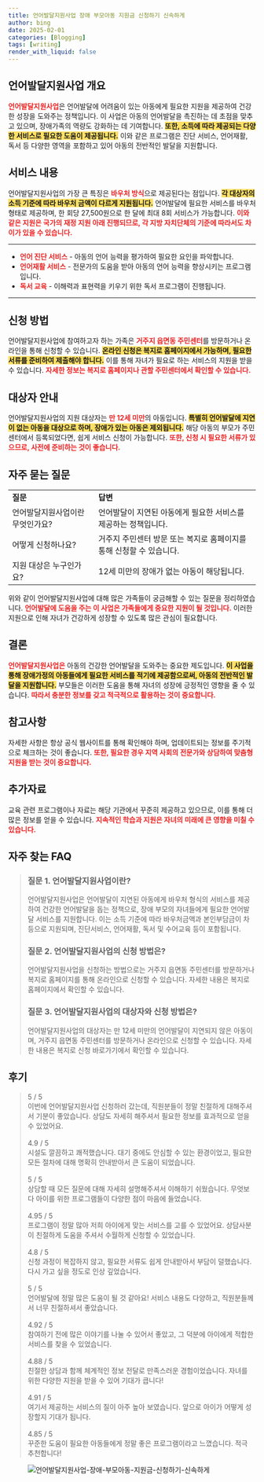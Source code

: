 ```yaml
---
title: 언어발달지원사업 장애 부모아동 지원금 신청하기 신속하게
author: bing
date: 2025-02-01
categories: [Blogging]
tags: [writing]
render_with_liquid: false
---
```



<h2 id='언어발달지원사업_개요'>언어발달지원사업 개요</h2>

<p><b><span style="color: #ee2323;">언어발달지원사업</span></b>은 언어발달에 어려움이 있는 아동에게 필요한 지원을 제공하여 건강한 성장을 도와주는 정책입니다. 이 사업은 아동의 언어발달을 촉진하는 데 초점을 맞추고 있으며, 장애가족의 역량도 강화하는 데 기여합니다. <b><span style="background-color: #ffe066;">또한, 소득에 따라 제공되는 다양한 서비스로 필요한 도움이 제공됩니다.</span></b> 이와 같은 프로그램은 진단 서비스, 언어재활, 독서 등 다양한 영역을 포함하고 있어 아동의 전반적인 발달을 지원합니다.</p>

<h2 id='서비스_내용'>서비스 내용</h2>

<p>언어발달지원사업의 가장 큰 특징은 <b><span style="color: #ee2323;">바우처 방식</span></b>으로 제공된다는 점입니다. <b><span style="background-color: #ffe066;">각 대상자의 소득 기준에 따라 바우처 금액이 다르게 지원됩니다.</span></b> 언어발달에 필요한 서비스를 바우처 형태로 제공하며, 한 회당 27,500원으로 한 달에 최대 8회 서비스가 가능합니다. <b><span style="color: #ee2323;">이와 같은 지원은 국가의 재정 지원 아래 진행되므로, 각 지방 자치단체의 기준에 따라서도 차이가 있을 수 있습니다.</span></b></p>

<hr />

<ul>
    <li><b><span style="color: #ee2323;">언어 진단 서비스</span></b> - 아동의 언어 능력을 평가하여 필요한 요인을 파악합니다.</li>
    <li><b><span style="color: #ee2323;">언어재활 서비스</span></b> - 전문가의 도움을 받아 아동의 언어 능력을 향상시키는 프로그램입니다.</li>
    <li><b><span style="color: #ee2323;">독서 교육</span></b> - 이해력과 표현력을 키우기 위한 독서 프로그램이 진행됩니다.</li>
</ul>

<hr />

<h2 id='신청_방법'>신청 방법</h2>

<p>언어발달지원사업에 참여하고자 하는 가족은 <b><span style="color: #ee2323;">거주지 읍면동 주민센터</span></b>를 방문하거나 온라인을 통해 신청할 수 있습니다. <b><span style="background-color: #ffe066;">온라인 신청은 복지로 홈페이지에서 가능하며, 필요한 서류를 준비하여 제출해야 합니다.</span></b> 이를 통해 자녀가 필요로 하는 서비스의 지원을 받을 수 있습니다. <b><span style="color: #ee2323;">자세한 정보는 복지로 홈페이지나 관할 주민센터에서 확인할 수 있습니다.</span></b></p>

<h2 id='대상자_안내'>대상자 안내</h2>

<p>언어발달지원사업의 지원 대상자는 <b><span style="color: #ee2323;">만 12세 미만</span></b>의 아동입니다. <b><span style="background-color: #ffe066;">특별히 언어발달에 지연이 없는 아동을 대상으로 하며, 장애가 있는 아동은 제외됩니다.</span></b> 해당 아동의 부모가 주민센터에서 등록되었다면, 쉽게 서비스 신청이 가능합니다. <b><span style="color: #ee2323;">또한, 신청 시 필요한 서류가 있으므로, 사전에 준비하는 것이 좋습니다.</span></b></p>

<h2 id='자주_묻는_질문'>자주 묻는 질문</h2>

<table>
    <tr>
        <td><b>질문</b></td>
        <td><b>답변</b></td>
    </tr>
    <tr>
        <td>언어발달지원사업이란 무엇인가요?</td>
        <td>언어발달이 지연된 아동에게 필요한 서비스를 제공하는 정책입니다.</td>
    </tr>
    <tr>
        <td>어떻게 신청하나요?</td>
        <td>거주지 주민센터 방문 또는 복지로 홈페이지를 통해 신청할 수 있습니다.</td>
    </tr>
    <tr>
        <td>지원 대상은 누구인가요?</td>
        <td>12세 미만의 장애가 없는 아동이 해당됩니다.</td>
    </tr>
</table>

<p>위와 같이 언어발달지원사업에 대해 많은 가족들이 궁금해할 수 있는 질문을 정리하였습니다. <b><span style="color: #ee2323;">언어발달에 도움을 주는 이 사업은 가족들에게 중요한 지원이 될 것입니다.</span></b> 이러한 지원으로 인해 자녀가 건강하게 성장할 수 있도록 많은 관심이 필요합니다.</p>

<h2 id='결론'>결론</h2>

<p><b><span style="color: #ee2323;">언어발달지원사업은</span></b> 아동의 건강한 언어발달을 도와주는 중요한 제도입니다. <b><span style="background-color: #ffe066;">이 사업을 통해 장애가정의 아동들에게 필요한 서비스를 적기에 제공함으로써, 아동의 전반적인 발달을 지원합니다.</span></b> 부모들은 이러한 도움을 통해 자녀의 성장에 긍정적인 영향을 줄 수 있습니다. <b><span style="color: #ee2323;">따라서 충분한 정보를 갖고 적극적으로 활용하는 것이 중요합니다.</span></b></p>

<h2 id='참고사항'>참고사항</h2>

<p>자세한 사항은 항상 공식 웹사이트를 통해 확인해야 하며, 업데이트되는 정보를 주기적으로 체크하는 것이 좋습니다. <b><span style="color: #ee2323;">또한, 필요한 경우 지역 사회의 전문가와 상담하여 맞춤형 지원을 받는 것이 중요합니다.</span></b></p>

<h2 id='추가자료'>추가자료</h2>

<p>교육 관련 프로그램이나 자료는 해당 기관에서 꾸준히 제공하고 있으므로, 이를 통해 더 많은 정보를 얻을 수 있습니다. <b><span style="color: #ee2323;">지속적인 학습과 지원은 자녀의 미래에 큰 영향을 미칠 수 있습니다.</span></b></p>


<h2 id='자주_찾는_FAQ'>자주 찾는 FAQ</h2>
<div itemscope="" itemtype="https://schema.org/FAQPage"> 
<blockquote> 
<div itemscope="" itemprop="mainEntity" itemtype="https://schema.org/Question"> 
<h3 itemprop="name">질문 1. 언어발달지원사업이란?</h3> 
<div itemscope="" itemprop="acceptedAnswer" itemtype="https://schema.org/Answer"> 
<span itemprop="text"> 
<p>언어발달지원사업은 언어발달이 지연된 아동에게 바우처 형식의 서비스를 제공하여 건강한 언어발달을 돕는 정책으로, 장애 부모의 자녀들에게 필요한 언어발달 서비스를 지원합니다. 이는 소득 기준에 따라 바우처금액과 본인부담금이 차등으로 지원되며, 진단서비스, 언어재활, 독서 및 수어교육 등이 포함됩니다.</p> 
</span> 
</div> 
</div> 

<div itemscope="" itemprop="mainEntity" itemtype="https://schema.org/Question"> 
<h3 itemprop="name">질문 2. 언어발달지원사업의 신청 방법은?</h3> 
<div itemscope="" itemprop="acceptedAnswer" itemtype="https://schema.org/Answer"> 
<span itemprop="text"> 
<p>언어발달지원사업을 신청하는 방법으로는 거주지 읍면동 주민센터를 방문하거나 복지로 홈페이지를 통해 온라인으로 신청할 수 있습니다. 자세한 내용은 복지로 홈페이지에서 확인할 수 있습니다.</p> 
</span> 
</div> 
</div> 

<div itemscope="" itemprop="mainEntity" itemtype="https://schema.org/Question"> 
<h3 itemprop="name">질문 3. 언어발달지원사업의 대상자와 신청 방법은?</h3> 
<div itemscope="" itemprop="acceptedAnswer" itemtype="https://schema.org/Answer"> 
<span itemprop="text"> 
<p>언어발달지원사업의 대상자는 만 12세 미만의 언어발달이 지연되지 않은 아동이며, 거주지 읍면동 주민센터를 방문하거나 온라인으로 신청할 수 있습니다. 자세한 내용은 복지로 신청 바로가기에서 확인할 수 있습니다.</p> 
</span> 
</div> 
</div> 
</blockquote> 
</div>
<h2 id='후기'>후기</h2>
<div itemscope itemtype="https://schema.org/Product">
  <blockquote>
  <div itemprop="review" itemscope itemtype="https://schema.org/Review">
      <div itemprop="reviewRating" itemscope itemtype="https://schema.org/Rating"> <span itemprop="ratingValue">5</span> / <span itemprop="bestRating">5</span> </div>
      <span itemprop="reviewBody">이번에 언어발달지원사업 신청하러 갔는데, 직원분들이 정말 친절하게 대해주셔서 기분이 좋았습니다. 상담도 자세히 해주셔서 필요한 정보를 효과적으로 얻을 수 있었어요.</span>
  </div>
  <br>
  <div itemprop="review" itemscope itemtype="https://schema.org/Review">
      <div itemprop="reviewRating" itemscope itemtype="https://schema.org/Rating"> <span itemprop="ratingValue">4.9</span> / <span itemprop="bestRating">5</span> </div>
      <span itemprop="reviewBody">시설도 깔끔하고 쾌적했습니다. 대기 중에도 안심할 수 있는 환경이었고, 필요한 모든 절차에 대해 명확히 안내받아서 큰 도움이 되었습니다.</span>
  </div>
  <br>
  <div itemprop="review" itemscope itemtype="https://schema.org/Review">
      <div itemprop="reviewRating" itemscope itemtype="https://schema.org/Rating"> <span itemprop="ratingValue">5</span> / <span itemprop="bestRating">5</span> </div>
      <span itemprop="reviewBody">상담할 때 모든 질문에 대해 자세히 설명해주셔서 이해하기 쉬웠습니다. 무엇보다 아이를 위한 프로그램들이 다양한 점이 마음에 들었습니다.</span>
  </div>
  <br>
  <div itemprop="review" itemscope itemtype="https://schema.org/Review">
      <div itemprop="reviewRating" itemscope itemtype="https://schema.org/Rating"> <span itemprop="ratingValue">4.95</span> / <span itemprop="bestRating">5</span> </div>
      <span itemprop="reviewBody">프로그램이 정말 많아 저희 아이에게 맞는 서비스를 고를 수 있었어요. 상담사분이 친절하게 도움을 주셔서 수월하게 신청할 수 있었습니다.</span>
  </div>
  <br>
  <div itemprop="review" itemscope itemtype="https://schema.org/Review">
      <div itemprop="reviewRating" itemscope itemtype="https://schema.org/Rating"> <span itemprop="ratingValue">4.8</span> / <span itemprop="bestRating">5</span> </div>
      <span itemprop="reviewBody">신청 과정이 복잡하지 않고, 필요한 서류도 쉽게 안내받아서 부담이 덜했습니다. 다시 가고 싶을 정도로 인상 깊었습니다.</span>
  </div>
  <br>
  <div itemprop="review" itemscope itemtype="https://schema.org/Review">
      <div itemprop="reviewRating" itemscope itemtype="https://schema.org/Rating"> <span itemprop="ratingValue">5</span> / <span itemprop="bestRating">5</span> </div>
      <span itemprop="reviewBody">언어발달에 정말 많은 도움이 될 것 같아요! 서비스 내용도 다양하고, 직원분들께서 너무 친절하셔서 좋았습니다.</span>
  </div>
  <br>
  <div itemprop="review" itemscope itemtype="https://schema.org/Review">
      <div itemprop="reviewRating" itemscope itemtype="https://schema.org/Rating"> <span itemprop="ratingValue">4.92</span> / <span itemprop="bestRating">5</span> </div>
      <span itemprop="reviewBody">참여하기 전에 많은 이야기를 나눌 수 있어서 좋았고, 그 덕분에 아이에게 적합한 서비스를 찾을 수 있었습니다.</span>
  </div>
  <br>
  <div itemprop="review" itemscope itemtype="https://schema.org/Review">
      <div itemprop="reviewRating" itemscope itemtype="https://schema.org/Rating"> <span itemprop="ratingValue">4.88</span> / <span itemprop="bestRating">5</span> </div>
      <span itemprop="reviewBody">친절한 상담과 함께 체계적인 정보 전달로 만족스러운 경험이었습니다. 자녀를 위한 다양한 지원을 받을 수 있어 기대가 큽니다!</span>
  </div>
  <br>
  <div itemprop="review" itemscope itemtype="https://schema.org/Review">
      <div itemprop="reviewRating" itemscope itemtype="https://schema.org/Rating"> <span itemprop="ratingValue">4.91</span> / <span itemprop="bestRating">5</span> </div>
      <span itemprop="reviewBody">여기서 제공하는 서비스의 질이 아주 높아 보였습니다. 앞으로 아이가 어떻게 성장할지 기대가 됩니다.</span>
  </div>
  <br>
  <div itemprop="review" itemscope itemtype="https://schema.org/Review">
      <div itemprop="reviewRating" itemscope itemtype="https://schema.org/Rating"> <span itemprop="ratingValue">4.85</span> / <span itemprop="bestRating">5</span> </div>
      <span itemprop="reviewBody">꾸준한 도움이 필요한 아동들에게 정말 좋은 프로그램이라고 느꼈습니다. 적극 추천합니다!</span>
  </div>
  </blockquote>
</div>
<figure class="image"><img src="https://adkhouse.github.io/assets/img/thumbnail/언어발달지원사업-장애-부모아동-지원금-신청하기-신속하게.webp" alt="언어발달지원사업-장애-부모아동-지원금-신청하기-신속하게"></figure>